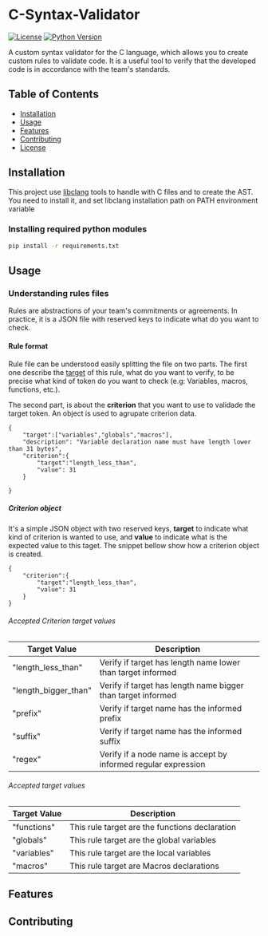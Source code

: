 # C-Syntax-Validator

[![License](https://img.shields.io/badge/license-MIT-blue.svg)](https://opensource.org/licenses/MIT)
[![Python Version](https://img.shields.io/badge/python-3.9%2B-blue)](https://www.python.org/downloads/)

A custom syntax validator for the C language, which allows you to create custom rules to validate code.
It is a useful tool to verify that the developed code is in accordance with the team's standards.

## Table of Contents

- [Installation](#installation)
- [Usage](#usage)
- [Features](#features)
- [Contributing](#contributing)
- [License](#license)

## Installation

This project use [libclang](https://github.com/llvm/llvm-project/releases/) tools to handle with C files and to create the AST. You need to install it, and set libclang installation path on PATH environment variable 


### Installing required python modules

```bash
pip install -r requirements.txt
```

## Usage

### Understanding rules files

Rules are abstractions of your team's commitments or agreements. In practice, it is a JSON file with reserved keys to indicate what do you want to check.


#### Rule format

Rule file can be understood easily splitting the file on two parts. The first one describe the [target](#acceptedtargetvalues) of this rule, what do you want to verify, to be precise what kind of token do you want to check (e.g: Variables, macros, functions, etc.).


The second part, is about the **criterion** that you want to use to validade the target token. An object is used to agrupate criterion data.

```
{
    "target":["variables","globals","macros"],
    "description": "Variable declaration name must have length lower than 31 bytes",
    "criterion":{
        "target":"length_less_than",
        "value": 31
    }

}
```


##### Criterion object

It's a simple JSON object with two reserved keys, **target** to indicate what kind of criterion is wanted to use, and **value** to indicate what is the expected value to this taget. The snippet bellow show how a criterion object is created.

```
{
    "criterion":{
        "target":"length_less_than",
        "value": 31
    }
}
```

###### Accepted Criterion target values

|   Target Value    |   Description |
|-------------------|---------------|
|"length_less_than" | Verify if target has length name lower than target informed              |
| "length_bigger_than" | Verify if target has length name bigger than target informed           |
| "prefix" |    Verify if target name has the informed prefix |
| "suffix"  |  Verify if target name has the informed suffix |
| "regex" | Verify if a node name is accept by informed regular expression|



###### Accepted target values

|   Target Value    |   Description |
|-------------------|---------------|
|  "functions"        |   This rule target are the functions declaration            |
|   "globals"        |   This rule target are the global variables                |
|   "variables"      |   This rule target are the local variables                 |
|   "macros"          |  This rule target are Macros declarations                     |

## Features



## Contributing
